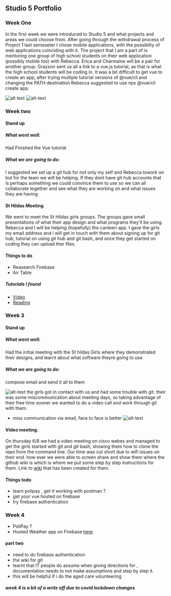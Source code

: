 ## Studio 5 Portfolio

### Week One
In the first week we were introduced to Studio 5 and what projects and areas we could choose from. After going through the withdrawal process of Project 1 last semeseter I chose mobile applications, with the possiblity of web applications coinciding with it. 
The project that I am a part of is mentoring one group of high school students on their web application (possibly mobile too) with Rebecca. Erica and Charmaine will be a pair for another group.
Grayson sent us all a link to a vue.js tutorial, as that is what the high school students will be coding in. It was a bit difficult to get vue to create an app, after trying multiple tutorial versions of @vue/cli and changing the PATH destination Rebecca suggested to use npx @vue/cli create app.

![alt text](https://i.ibb.co/HF6pgRq/cold.png)
![alt-text](https://i.ibb.co/b1ywm9n/hot.png)

### Week two
#### Stand up 
##### What went well:
Had Finished the Vue tutorial
##### What we are going to do:
I suggested we set up a git hub for not only my self and Rebecca towork on but for the team we will be helping. If they dont have git hub accounts that is perhaps something we could convince them to use so we can all collaborate together and see what they are working on and what issues they are having 

#### St Hildas Meeting
We went to meet the St Hildas girls groups. The groups gave small presentations of what their app design and what programs they'll be using. Rebecca and I will be helping (hopefully) the canteen app. I gave the girls my email address and i will get in touch with them about signing up for git hub, tutorial on using git hub and git bash, and once they get started on coding they can upload ther files. 

#### Things to do 
- Reasearch Firebase
- Air Table
##### Tutorials I found 
- [Video](https://www.youtube.com/watch?v=SWYqp7iY_Tc)
- [Reading](https://product.hubspot.com/blog/git-and-github-tutorial-for-beginners)
### Week 3
#### Stand up 
##### What went well:
Had the initial meeting with the St hildas Girls where they demonstrated their designs, and learnt about what software theyre going to use
##### What we are going to do:
compose email and send it all to them 

 ![alt-text](https://i.ibb.co/SfKgPRn/Capture.png)
 the girls got in contact with us and had some trouble with git. their was some miscommunication about meeting days, so taking advantage of their free time sooner we wanted to do a video call and work through git with them. 
 - miss communication via email, face to face is better 
![alt-text](https://i.ibb.co/yyZ8d1b/portfolio-image-2.png)
#### Video meeting.
On thursday 6/8 we had a video meeting on cisco webex and managed to get the girls started with git and git bash, showing them how to clone the repo from the command line. Our time was cut short due to wifi issues on their end. how ever we were able to screen share and show them where the github wiki is which is where we put some step by step instructions for them. 
Link to [wiki](https://github.com/kcharters89/Studio5-CanteenApp/wiki) that has been created for them. 
#### Things todo
- learn polipay , get it working with postman ? 
- get your vue hosted on firebase
- try firebase authentication

### Week 4
- PoliPay ?
- Hosted Weather app on Firebase [here](https://hostweatherapp.web.app/)
#### part two
- need to do firebase authentication
- the wiki for git 
- learnt that IT people do assume when giving directions for , documentation needs to not make assumptions and step by step it. 
- this will be helpful if i do the aged care volunteering 
##### week 4 is a bit of a write off due to covid lockdown changes
